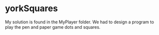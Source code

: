 # yorkSquares
My solution is found in the MyPlayer folder. We had to design a program to play the pen and paper game dots and squares.
